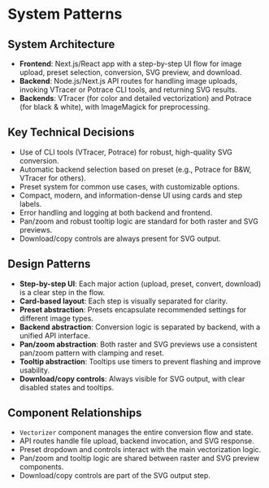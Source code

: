 # System Patterns

## System Architecture
- **Frontend**: Next.js/React app with a step-by-step UI flow for image upload, preset selection, conversion, SVG preview, and download.
- **Backend**: Node.js/Next.js API routes for handling image uploads, invoking VTracer or Potrace CLI tools, and returning SVG results.
- **Backends**: VTracer (for color and detailed vectorization) and Potrace (for black & white), with ImageMagick for preprocessing.

## Key Technical Decisions
- Use of CLI tools (VTracer, Potrace) for robust, high-quality SVG conversion.
- Automatic backend selection based on preset (e.g., Potrace for B&W, VTracer for others).
- Preset system for common use cases, with customizable options.
- Compact, modern, and information-dense UI using cards and step labels.
- Error handling and logging at both backend and frontend.
- Pan/zoom and robust tooltip logic are standard for both raster and SVG previews.
- Download/copy controls are always present for SVG output.

## Design Patterns
- **Step-by-step UI**: Each major action (upload, preset, convert, download) is a clear step in the flow.
- **Card-based layout**: Each step is visually separated for clarity.
- **Preset abstraction**: Presets encapsulate recommended settings for different image types.
- **Backend abstraction**: Conversion logic is separated by backend, with a unified API interface.
- **Pan/zoom abstraction**: Both raster and SVG previews use a consistent pan/zoom pattern with clamping and reset.
- **Tooltip abstraction**: Tooltips use timers to prevent flashing and improve usability.
- **Download/copy controls**: Always visible for SVG output, with clear disabled states and tooltips.

## Component Relationships
- `Vectorizer` component manages the entire conversion flow and state.
- API routes handle file upload, backend invocation, and SVG response.
- Preset dropdown and controls interact with the main vectorization logic.
- Pan/zoom and tooltip logic are shared between raster and SVG preview components.
- Download/copy controls are part of the SVG output step. 